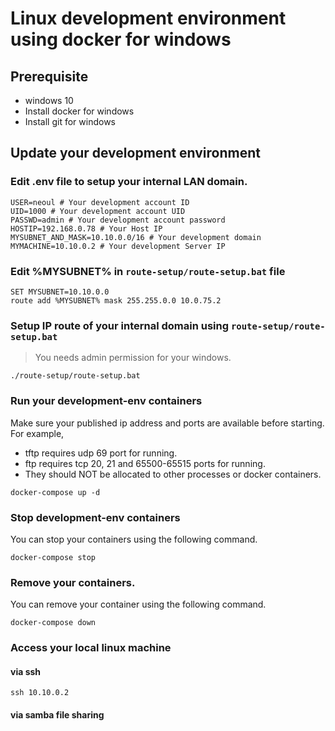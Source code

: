 
# Linux development environment using docker for windows

## Prerequisite

- windows 10
- Install docker for windows
- Install git for windows

## Update your development environment

### Edit .env file to setup your internal LAN domain.

``` shell
USER=neoul # Your development account ID
UID=1000 # Your development account UID
PASSWD=admin # Your development account password
HOSTIP=192.168.0.78 # Your Host IP
MYSUBNET_AND_MASK=10.10.0.0/16 # Your development domain
MYMACHINE=10.10.0.2 # Your development Server IP
```

### Edit %MYSUBNET% in `route-setup/route-setup.bat` file

``` dos
SET MYSUBNET=10.10.0.0
route add %MYSUBNET% mask 255.255.0.0 10.0.75.2
```

### Setup IP route of your internal domain using `route-setup/route-setup.bat`

> You needs admin permission for your windows.

``` dos
./route-setup/route-setup.bat
```

### Run your development-env containers

Make sure your published ip address and ports are available before starting.
For example, 
- tftp requires udp 69 port for running.
- ftp requires tcp 20, 21 and 65500-65515 ports for running.
- They should NOT be allocated to other processes or docker containers.

```shell
docker-compose up -d
```

### Stop development-env containers

You can stop your containers using the following command.

```shell
docker-compose stop
```

### Remove your containers.

You can remove your container using the following command.

```shell
docker-compose down
```

### Access your local linux machine

#### via ssh

``` shell
ssh 10.10.0.2
```
#### via samba file sharing
